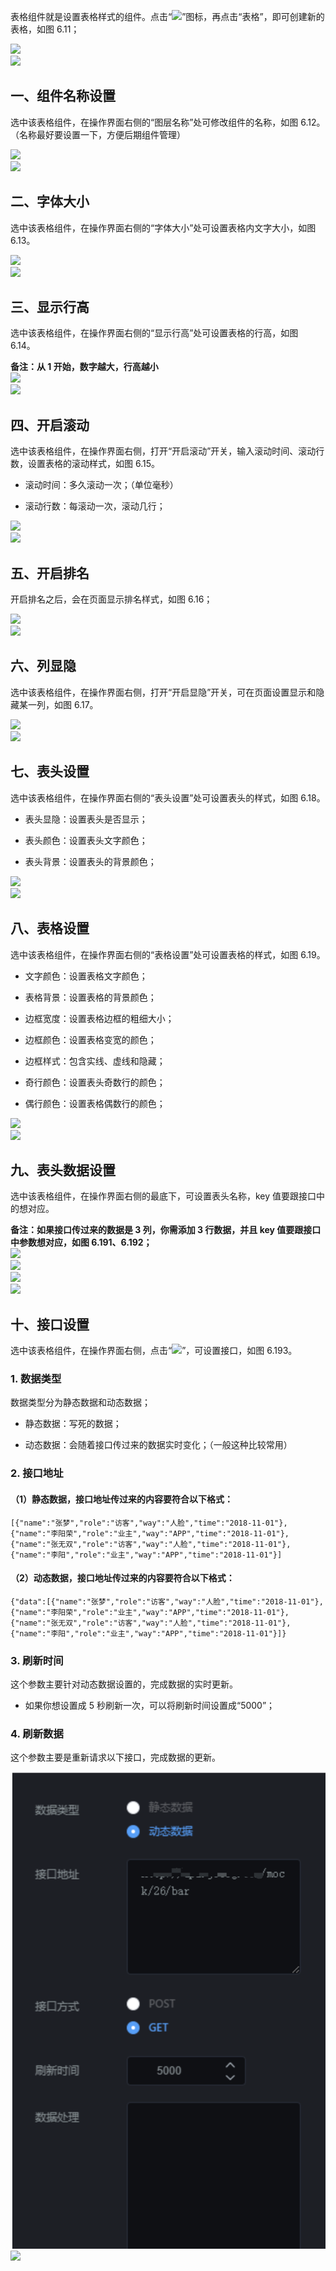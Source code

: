 表格组件就是设置表格样式的组件。点击“![](https://img.kancloud.cn/e4/c1/e4c19480b992403fd3f915b50779c1f7_28x27.png)”图标，再点击“表格”，即可创建新的表格，如图 6.11；

![](https://img.kancloud.cn/38/9e/389e162733837ca1ab50e28782d65f84_814x533.png)  
![](https://img.kancloud.cn/64/b7/64b75769607c3fc5507ce1be6ce5853a_803x38.png)

## **一、组件名称设置**

选中该表格组件，在操作界面右侧的“图层名称”处可修改组件的名称，如图 6.12。（名称最好要设置一下，方便后期组件管理）

![](https://img.kancloud.cn/05/02/0502a2f63228fa8e14af2552f5f347e5_938x567.png)  
![](https://img.kancloud.cn/0b/8e/0b8e26b9215e0531a06df0708fb1ca28_802x39.png)

## **二、字体大小**

选中该表格组件，在操作界面右侧的“字体大小”处可设置表格内文字大小，如图 6.13。

![](https://img.kancloud.cn/cb/82/cb829cdf32ddd81b4719279ded348faa_960x552.png)  
![](https://img.kancloud.cn/61/5e/615ed5f9a3f8927efa4817b6e9fcf951_801x38.png)

## **三、显示行高**

选中该表格组件，在操作界面右侧的“显示行高”处可设置表格的行高，如图 6.14。

**备注：从 1 开始，数字越大，行高越小**  
![](https://img.kancloud.cn/cf/55/cf55b5d9b45c9c3d7bcadcedaf6bae06_950x545.png)  
![](https://img.kancloud.cn/ee/8c/ee8ca95062805ff42e2098c12504fa42_799x43.png)

## **四、开启滚动**

选中该表格组件，在操作界面右侧，打开“开启滚动”开关，输入滚动时间、滚动行数，设置表格的滚动样式，如图 6.15。

- 滚动时间：多久滚动一次；（单位毫秒）

- 滚动行数：每滚动一次，滚动几行；

![](https://img.kancloud.cn/ef/3b/ef3b35945baf45f47ce2dc8456e1e260_999x642.png)  
![](https://img.kancloud.cn/79/b9/79b91e747bd48c510a2adce8c97e0fef_798x41.png)

## **五、开启排名**

开启排名之后，会在页面显示排名样式，如图 6.16；

![](https://img.kancloud.cn/4d/4c/4d4c6e9f389afba19fad1f68964d0085_1045x634.png)  
![](https://img.kancloud.cn/07/15/0715543e5657c7293f58414df31e4844_803x42.png)

## **六、列显隐**

选中该表格组件，在操作界面右侧，打开“开启显隐”开关，可在页面设置显示和隐藏某一列，如图 6.17。

![](https://img.kancloud.cn/f5/84/f58448fc36078a7d0457382af415587f_1023x643.png)  
![](https://img.kancloud.cn/10/41/10416a0f5efa9ad4b9b800623d719d23_799x36.png)

## **七、表头设置**

选中该表格组件，在操作界面右侧的“表头设置”处可设置表头的样式，如图 6.18。

- 表头显隐：设置表头是否显示；

- 表头颜色：设置表头文字颜色；

- 表头背景：设置表头的背景颜色；

![](https://img.kancloud.cn/bc/df/bcdf433eea3c00f6f8c4b2e8131c3ac7_1002x433.png)  
![](https://img.kancloud.cn/b9/54/b9544525f3d76e565f140fed43cce51a_784x38.png)

## **八、表格设置**

选中该表格组件，在操作界面右侧的“表格设置”处可设置表格的样式，如图 6.19。

- 文字颜色：设置表格文字颜色；

- 表格背景：设置表格的背景颜色；

- 边框宽度：设置表格边框的粗细大小；

- 边框颜色：设置表格变宽的颜色；

- 边框样式：包含实线、虚线和隐藏；

- 奇行颜色：设置表头奇数行的颜色；

- 偶行颜色：设置表格偶数行的颜色；

![](https://img.kancloud.cn/52/2a/522a978ed45e5a1ccdc954cb79351758_1021x640.png)  
![](https://img.kancloud.cn/94/54/945467ffcee350a05474355d5bb77a80_795x39.png)

## **九、表头数据设置**

选中该表格组件，在操作界面右侧的最底下，可设置表头名称，key 值要跟接口中的想对应。

**备注：如果接口传过来的数据是 3 列，你需添加 3 行数据，并且 key 值要跟接口中参数想对应，如图 6.191、6.192；**  
![](https://img.kancloud.cn/e1/70/e170909c941408c949b4e6c78e5cf0ce_1042x418.png)  
![](https://img.kancloud.cn/2f/a2/2fa2512682e34ea3918ddd5dcade3f5f_796x44.png)  
![](https://img.kancloud.cn/59/f3/59f3fa68155639526459f15ddd5e995d_672x449.png)  
![](https://img.kancloud.cn/91/83/9183a3f104edd0eca541753e86673014_796x41.png)

## **十、接口设置**

选中该表格组件，在操作界面右侧，点击“![](https://img.kancloud.cn/e6/f9/e6f9502306b50d834fffeeb54025ae0e_305x54.png)”，可设置接口，如图 6.193。

### 1\. 数据类型

数据类型分为静态数据和动态数据；

- 静态数据：写死的数据；

- 动态数据：会随着接口传过来的数据实时变化；（一般这种比较常用）

### 2\. 接口地址

#### （1）静态数据，接口地址传过来的内容要符合以下格式：

```
[{"name":"张梦","role":"访客","way":"人脸","time":"2018-11-01"},{"name":"李阳荣","role":"业主","way":"APP","time":"2018-11-01"},{"name":"张无双","role":"访客","way":"人脸","time":"2018-11-01"},{"name":"李阳","role":"业主","way":"APP","time":"2018-11-01"}]

```

#### （2）动态数据，接口地址传过来的内容要符合以下格式：

```
{"data":[{"name":"张梦","role":"访客","way":"人脸","time":"2018-11-01"},{"name":"李阳荣","role":"业主","way":"APP","time":"2018-11-01"},{"name":"张无双","role":"访客","way":"人脸","time":"2018-11-01"},{"name":"李阳","role":"业主","way":"APP","time":"2018-11-01"}]}

```

### 3\. 刷新时间

这个参数主要针对动态数据设置的，完成数据的实时更新。

- 如果你想设置成 5 秒刷新一次，可以将刷新时间设置成“5000”；

### 4\. 刷新数据

这个参数主要是重新请求以下接口，完成数据的更新。

![](images/screenshot_1622423177460.png)
![](https://img.kancloud.cn/0a/a2/0aa2b906d56e58c8d26585bb3405c1d1_798x48.png)

